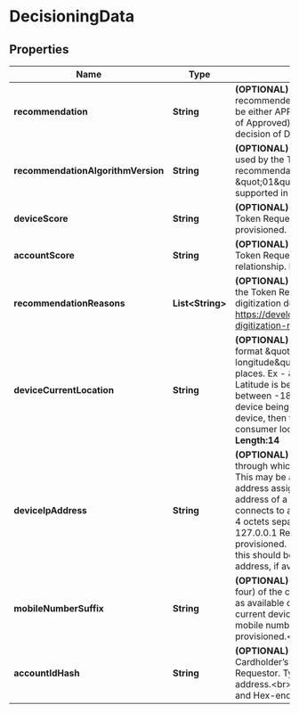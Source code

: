 

# DecisioningData

## Properties

Name | Type | Description | Notes
------------ | ------------- | ------------- | -------------
**recommendation** | **String** | __(OPTIONAL)__ &lt;br&gt; Digitization decision recommended by the Token Requestor. Must be either APPROVED (Recommend a decision of Approved), DECLINED (Recommend a decision of Decline). &lt;br&gt;   __Max Length:64__  |  [optional]
**recommendationAlgorithmVersion** | **String** | __(OPTIONAL)__ &lt;br&gt; Version of the algorithm used by the Token Requestor to determine its recommendation. Must be a value of \&quot;01\&quot;. Other values may be supported in the future.&lt;br&gt;     __Max Length:16__  |  [optional]
**deviceScore** | **String** | __(OPTIONAL)__ &lt;br&gt; Score assigned by the Token Requestor for the target device being provisioned. Must be a value from 1 to 5.  |  [optional]
**accountScore** | **String** | __(OPTIONAL)__ &lt;br&gt; Score assigned by the Token Requestor for the consumer account or relationship. Must be a value from 1 to 5.  |  [optional]
**recommendationReasons** | **List&lt;String&gt;** | __(OPTIONAL)__ &lt;br&gt; Code indicating the reasons the Token Requestor is suggesting the digitization decision.  See table here - https://developer.mastercard.com/page/mdes-digitization-recommendation-reason-codes  |  [optional]
**deviceCurrentLocation** | **String** | __(OPTIONAL)__ &lt;br&gt; Latitude and longitude in the format \&quot;(sign) latitude, (sign) longitude\&quot; with a precision of 2 decimal places.  Ex - \&quot;38.63, -90.25\&quot;  Latitude is between -90 and 90.  Longitude between -180 and 180. Relates to the target device being provisioned. If there is no target device, then this should be the current consumer location, if available. &lt;br&gt;    __Max Length:14__  |  [optional]
**deviceIpAddress** | **String** | __(OPTIONAL)__ &lt;br&gt; The IP address of the device through which the device reaches the internet. This may be a temporary or permanent IP address assigned to a home router, or the IP address of a gateway through which the device connects to a network. IPv4 address format of 4 octets separated by \&quot;.\&quot; Ex - 127.0.0.1 Relates to the target device being provisioned. If there is no target device, then this should be the current consumer IP address, if available.&lt;br&gt;     __Max Length:15__  |  [optional]
**mobileNumberSuffix** | **String** | __(OPTIONAL)__&lt;br&gt; The last few digits (typically four) of the consumer&#39;s mobile phone number as available on file or on the consumer&#39;s current device, which may or may not be the mobile number of the target device being provisioned.&lt;br&gt;     __Max Length:32__  |  [optional]
**accountIdHash** | **String** | __(OPTIONAL)__ &lt;br&gt; SHA-256 hash of the Cardholder’s account ID with the Token Requestor. Typically expected to be an email address.&lt;br&gt;  __Max Length:64__ Alpha-Numeric and Hex-encoded data (case-insensitive).  |  [optional]



